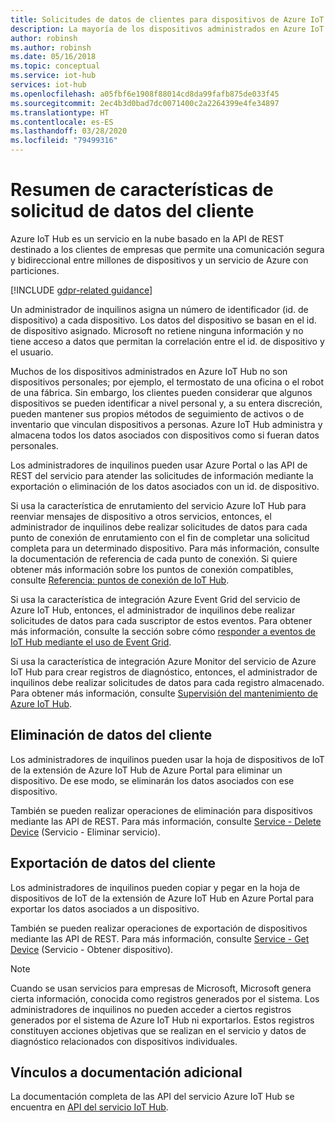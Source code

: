 ```yaml
---
title: Solicitudes de datos de clientes para dispositivos de Azure IoT Hub
description: La mayoría de los dispositivos administrados en Azure IoT Hub no son personales, pero algunos lo son. En este artículo se habla sobre los administradores que pueden exportar o eliminar datos personales de un dispositivo.
author: robinsh
ms.author: robinsh
ms.date: 05/16/2018
ms.topic: conceptual
ms.service: iot-hub
services: iot-hub
ms.openlocfilehash: a05fbf6e1908f88014cd8da99fafb875de033f45
ms.sourcegitcommit: 2ec4b3d0bad7dc0071400c2a2264399e4fe34897
ms.translationtype: HT
ms.contentlocale: es-ES
ms.lasthandoff: 03/28/2020
ms.locfileid: "79499316"
---
```

# <a name="summary-of-customer-data-request-features"></a>Resumen de características de solicitud de datos del cliente

Azure IoT Hub es un servicio en la nube basado en la API de REST destinado a los clientes de empresas que permite una comunicación segura y bidireccional entre millones de dispositivos y un servicio de Azure con particiones.

[!INCLUDE [gdpr-related guidance](../../includes/gdpr-intro-sentence.md)]

Un administrador de inquilinos asigna un número de identificador (id. de dispositivo) a cada dispositivo. Los datos del dispositivo se basan en el id. de dispositivo asignado. Microsoft no retiene ninguna información y no tiene acceso a datos que permitan la correlación entre el id. de dispositivo y el usuario.

Muchos de los dispositivos administrados en Azure IoT Hub no son dispositivos personales; por ejemplo, el termostato de una oficina o el robot de una fábrica. Sin embargo, los clientes pueden considerar que algunos dispositivos se pueden identificar a nivel personal y, a su entera discreción, pueden mantener sus propios métodos de seguimiento de activos o de inventario que vinculan dispositivos a personas. Azure IoT Hub administra y almacena todos los datos asociados con dispositivos como si fueran datos personales.

Los administradores de inquilinos pueden usar Azure Portal o las API de REST del servicio para atender las solicitudes de información mediante la exportación o eliminación de los datos asociados con un id. de dispositivo.

Si usa la característica de enrutamiento del servicio Azure IoT Hub para reenviar mensajes de dispositivo a otros servicios, entonces, el administrador de inquilinos debe realizar solicitudes de datos para cada punto de conexión de enrutamiento con el fin de completar una solicitud completa para un determinado dispositivo. Para más información, consulte la documentación de referencia de cada punto de conexión. Si quiere obtener más información sobre los puntos de conexión compatibles, consulte [Referencia: puntos de conexión de IoT Hub](iot-hub-devguide-endpoints.md).

Si usa la característica de integración Azure Event Grid del servicio de Azure IoT Hub, entonces, el administrador de inquilinos debe realizar solicitudes de datos para cada suscriptor de estos eventos. Para obtener más información, consulte la sección sobre cómo [responder a eventos de IoT Hub mediante el uso de Event Grid](iot-hub-event-grid.md).

Si usa la característica de integración Azure Monitor del servicio de Azure IoT Hub para crear registros de diagnóstico, entonces, el administrador de inquilinos debe realizar solicitudes de datos para cada registro almacenado. Para obtener más información, consulte [Supervisión del mantenimiento de Azure IoT Hub](iot-hub-monitor-resource-health.md).

## <a name="deleting-customer-data"></a>Eliminación de datos del cliente

Los administradores de inquilinos pueden usar la hoja de dispositivos de IoT de la extensión de Azure IoT Hub de Azure Portal para eliminar un dispositivo. De ese modo, se eliminarán los datos asociados con ese dispositivo.

También se pueden realizar operaciones de eliminación para dispositivos mediante las API de REST. Para más información, consulte [Service - Delete Device](/rest/api/iothub/service/registrymanager/deletedevice) (Servicio - Eliminar servicio).

## <a name="exporting-customer-data"></a>Exportación de datos del cliente

Los administradores de inquilinos pueden copiar y pegar en la hoja de dispositivos de IoT de la extensión de Azure IoT Hub en Azure Portal para exportar los datos asociados a un dispositivo.

También se pueden realizar operaciones de exportación de dispositivos mediante las API de REST. Para más información, consulte [Service - Get Device](/rest/api/iothub/service/registrymanager/getdevice) (Servicio - Obtener dispositivo).

> [!NOTE]
> Cuando se usan servicios para empresas de Microsoft, Microsoft genera cierta información, conocida como registros generados por el sistema. Los administradores de inquilinos no pueden acceder a ciertos registros generados por el sistema de Azure IoT Hub ni exportarlos. Estos registros constituyen acciones objetivas que se realizan en el servicio y datos de diagnóstico relacionados con dispositivos individuales.

## <a name="links-to-additional-documentation"></a>Vínculos a documentación adicional

La documentación completa de las API del servicio Azure IoT Hub se encuentra en [API del servicio IoT Hub](https://docs.microsoft.com/rest/api/iothub/service/configuration).
